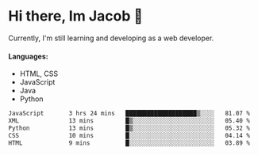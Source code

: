 # Hi there, Im Jacob 👋
Currently, I'm still learning and developing as a web developer.

#### Languages:
- HTML, CSS
- JavaScript
- Java
- Python

<!--START_SECTION:waka-->

```txt
JavaScript       3 hrs 24 mins   ████████████████████▒░░░░   81.07 %
XML              13 mins         █▒░░░░░░░░░░░░░░░░░░░░░░░   05.40 %
Python           13 mins         █▒░░░░░░░░░░░░░░░░░░░░░░░   05.32 %
CSS              10 mins         █░░░░░░░░░░░░░░░░░░░░░░░░   04.14 %
HTML             9 mins          █░░░░░░░░░░░░░░░░░░░░░░░░   03.89 %
```

<!--END_SECTION:waka-->
